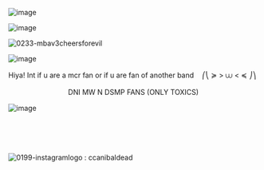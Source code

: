 ![image](https://github.com/user-attachments/assets/952a15c5-0bc3-44ca-8797-aab2b75c7998)



![image](https://github.com/user-attachments/assets/aae5702b-e475-4ea2-81be-092491e530e6)

![0233-mbav3cheersforevil](https://github.com/user-attachments/assets/2b4f04b4-b1de-416e-a05c-a273aca4df9b)

![image](https://github.com/user-attachments/assets/7768053d-00a5-4cc0-8fcf-98d9bfcbdf07)


Hiya! Int if u are a mcr fan or if u are fan of another band 
ㅤ⎛⎝ ≽  >  ⩊   < ≼ ⎠⎞

ㅤㅤㅤㅤㅤㅤㅤㅤㅤ
DNI MW N DSMP FANS (ONLY TOXICS)

![image](https://github.com/user-attachments/assets/307e173b-91b1-4859-ad3e-fcff3e9fe206)


ㅤㅤㅤㅤㅤㅤㅤㅤㅤㅤㅤㅤㅤㅤㅤ

ㅤㅤㅤㅤㅤㅤㅤㅤㅤㅤㅤㅤㅤㅤㅤ

![0199-instagramlogo](https://github.com/user-attachments/assets/da0abae4-abc5-4ce3-9075-6a9f6cd0f6db) : ccanibaldead


